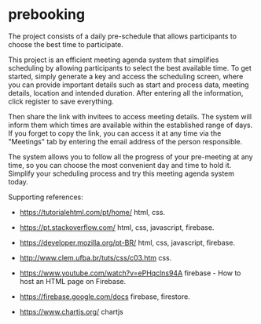 # prebooking
The project consists of a daily pre-schedule that allows participants to choose the best time to participate.

This project is an efficient meeting agenda system that simplifies scheduling by allowing participants to select the best available time. To get started, simply generate a key and access the scheduling screen, where you can provide important details such as start and process data, meeting details, location and intended duration. After entering all the information, click register to save everything.

Then share the link with invitees to access meeting details. The system will inform them which times are available within the established range of days. If you forget to copy the link, you can access it at any time via the "Meetings" tab by entering the email address of the person responsible.

The system allows you to follow all the progress of your pre-meeting at any time, so you can choose the most convenient day and time to hold it. Simplify your scheduling process and try this meeting agenda system today.

  Supporting references:

- https://tutorialehtml.com/pt/home/
html, css.

- https://pt.stackoverflow.com/
html, css, javascript, firebase.

- https://developer.mozilla.org/pt-BR/
html, css, javascript, firebase.

- http://www.clem.ufba.br/tuts/css/c03.htm
css.

- https://www.youtube.com/watch?v=ePHqclns94A
firebase - How to host an HTML page on Firebase.

- https://firebase.google.com/docs
firebase, firestore.

- https://www.chartjs.org/
chartjs
